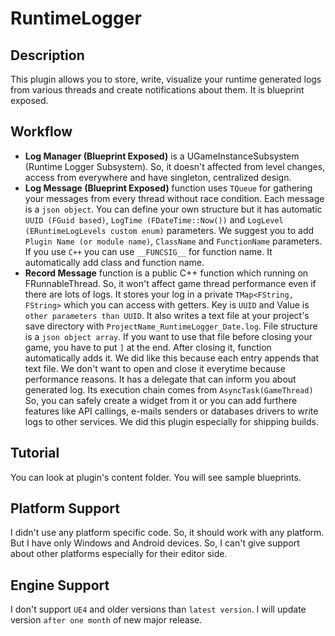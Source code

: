 # RuntimeLogger

## Description
This plugin allows you to store, write, visualize your runtime generated logs from various threads and create notifications about them. It is blueprint exposed.

## Workflow
- <b>Log Manager (Blueprint Exposed)</b> is a UGameInstanceSubsystem (Runtime Logger Subsystem). So, it doesn't affected from level changes, access from everywhere and have singleton, centralized design.
- <b>Log Message (Blueprint Exposed)</b> function uses ``TQueue`` for gathering your messages from every thread without race condition. Each message is a ``json object``. You can define your own structure but it has automatic ``UUID (FGuid based)``, ``LogTime (FDateTime::Now())`` and ``LogLevel (ERuntimeLogLevels custom enum)`` parameters. We suggest you to add ``Plugin Name (or module name)``, ``ClassName`` and ``FunctionName`` parameters. If you use ``C++`` you can use ``__FUNCSIG__`` for function name. It automatically add class and function name.
- <b>Record Message</b> function is a public C++ function which running on FRunnableThread. So, it won't affect game thread performance even if there are lots of logs. It stores your log in a private ``TMap<FString, FString>`` which you can access with getters. Key is ``UUID`` and Value is ``other parameters than UUID``. It also writes a text file at your project's save directory with ``ProjectName_RuntimeLogger_Date.log``. File structure is a ``json object array``. If you want to use that file before closing your game, you have to put ``]`` at the end. After closing it, function automatically adds it. We did like this because each entry appends that text file. We don't want to open and close it everytime because performance reasons. It has a delegate that can inform you about generated log. Its execution chain comes from ``AsyncTask(GameThread)`` So, you can safely create a widget from it or you can add furthere features like API callings, e-mails senders or databases drivers to write logs to other services.
We did this plugin especially for shipping builds.

## Tutorial
You can look at plugin's content folder. You will see sample blueprints.

## Platform Support
I didn't use any platform specific code. So, it should work with any platform. But I have only Windows and Android devices. So, I can't give support about other platforms especially for their editor side.

## Engine Support
I don't support ``UE4`` and older versions than ``latest version``. I will update version ``after one month`` of new major release.